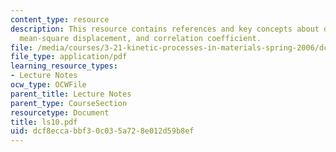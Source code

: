 ```yaml
---
content_type: resource
description: This resource contains references and key concepts about diffusing particles,
  mean-square displacement, and correlation coefficient.
file: /media/courses/3-21-kinetic-processes-in-materials-spring-2006/dcf8eccabbf30c035a728e012d59b8ef_ls10.pdf
file_type: application/pdf
learning_resource_types:
- Lecture Notes
ocw_type: OCWFile
parent_title: Lecture Notes
parent_type: CourseSection
resourcetype: Document
title: ls10.pdf
uid: dcf8ecca-bbf3-0c03-5a72-8e012d59b8ef
---
```

